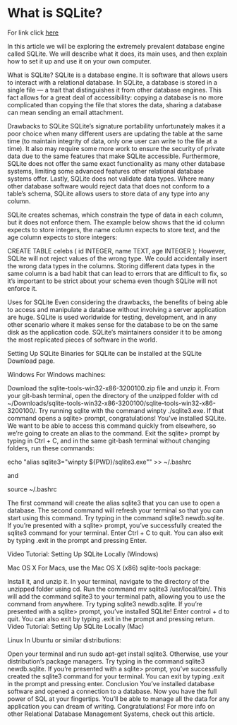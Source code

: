 # What is SQLite?

For link click [here](https://www.codecademy.com/courses/learn-sql/articles/what-is-sqlite) 



In this article we will be exploring the extremely prevalent database engine called SQLite. We will describe what it does, its main uses, and then explain how to set it up and use it on your own computer.

What is SQLite?
SQLite is a database engine. It is software that allows users to interact with a relational database. In SQLite, a database is stored in a single file — a trait that distinguishes it from other database engines. This fact allows for a great deal of accessibility: copying a database is no more complicated than copying the file that stores the data, sharing a database can mean sending an email attachment.

Drawbacks to SQLite
SQLite’s signature portability unfortunately makes it a poor choice when many different users are updating the table at the same time (to maintain integrity of data, only one user can write to the file at a time). It also may require some more work to ensure the security of private data due to the same features that make SQLite accessible. Furthermore, SQLite does not offer the same exact functionality as many other database systems, limiting some advanced features other relational database systems offer. Lastly, SQLite does not validate data types. Where many other database software would reject data that does not conform to a table’s schema, SQLite allows users to store data of any type into any column.

SQLite creates schemas, which constrain the type of data in each column, but it does not enforce them. The example below shows that the id column expects to store integers, the name column expects to store text, and the age column expects to store integers:

CREATE TABLE celebs (
   id INTEGER, 
   name TEXT, 
   age INTEGER
);
However, SQLite will not reject values of the wrong type. We could accidentally insert the wrong data types in the columns. Storing different data types in the same column is a bad habit that can lead to errors that are difficult to fix, so it’s important to be strict about your schema even though SQLite will not enforce it.

Uses for SQLite
Even considering the drawbacks, the benefits of being able to access and manipulate a database without involving a server application are huge. SQLite is used worldwide for testing, development, and in any other scenario where it makes sense for the database to be on the same disk as the application code. SQLite’s maintainers consider it to be among the most replicated pieces of software in the world.

Setting Up SQLite
Binaries for SQLite can be installed at the SQLite Download page.

Windows
For Windows machines:

Download the sqlite-tools-win32-x86-3200100.zip file and unzip it.
From your git-bash terminal, open the directory of the unzipped folder with cd ~/Downloads/sqlite-tools-win32-x86-3200100/sqlite-tools-win32-x86-3200100/.
Try running sqlite with the command winpty ./sqlite3.exe. If that command opens a sqlite> prompt, congratulations! You’ve installed SQLite.
We want to be able to access this command quickly from elsewhere, so we’re going to create an alias to the command. Exit the sqlite> prompt by typing in Ctrl + C, and in the same git-bash terminal without changing folders, run these commands:

echo "alias sqlite3=\"winpty ${PWD}/sqlite3.exe\"" >> ~/.bashrc

and

source ~/.bashrc

The first command will create the alias sqlite3 that you can use to open a database. The second command will refresh your terminal so that you can start using this command. Try typing in the command sqlite3 newdb.sqlite. If you’re presented with a sqlite> prompt, you’ve successfully created the sqlite3 command for your terminal. Enter Ctrl + C to quit. You can also exit by typing .exit in the prompt and pressing Enter.

Video Tutorial: Setting Up SQLite Locally (Windows)


Mac OS X
For Macs, use the Mac OS X (x86) sqlite-tools package:

Install it, and unzip it.
In your terminal, navigate to the directory of the unzipped folder using cd.
Run the command mv sqlite3 /usr/local/bin/. This will add the command sqlite3 to your terminal path, allowing you to use the command from anywhere.
Try typing sqlite3 newdb.sqlite. If you’re presented with a sqlite> prompt, you’ve installed SQLite! Enter control + d to quit. You can also exit by typing .exit in the prompt and pressing return.
Video Tutorial: Setting Up SQLite Locally (Mac)


Linux
In Ubuntu or similar distributions:

Open your terminal and run sudo apt-get install sqlite3. Otherwise, use your distribution’s package managers.
Try typing in the command sqlite3 newdb.sqlite. If you’re presented with a sqlite> prompt, you’ve successfully created the sqlite3 command for your terminal. You can exit by typing .exit in the prompt and pressing enter.
Conclusion
You’ve installed database software and opened a connection to a database. Now you have the full power of SQL at your fingertips. You’ll be able to manage all the data for any application you can dream of writing. Congratulations! For more info on other Relational Database Management Systems, check out this article.
